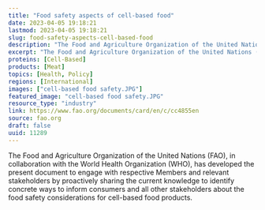 ```yaml
---
title: "Food safety aspects of cell-based food"
date: 2023-04-05 19:18:21
lastmod: 2023-04-05 19:18:21
slug: food-safety-aspects-cell-based-food
description: "The Food and Agriculture Organization of the United Nations (FAO), in collaboration with the World Health Organization (WHO), has developed the present document to engage with respective Members and relevant stakeholders by proactively sharing the current knowledge to identify concrete ways to inform consumers and all other stakeholders about the food safety considerations for cell-based food products."
excerpt: "The Food and Agriculture Organization of the United Nations (FAO), in collaboration with the World Health Organization (WHO), has developed the present document to engage with respective Members and relevant stakeholders by proactively sharing the current knowledge to identify concrete ways to inform consumers and all other stakeholders about the food safety considerations for cell-based food products."
proteins: [Cell-Based]
products: [Meat]
topics: [Health, Policy]
regions: [International]
images: ["cell-based food safety.JPG"]
featured_image: "cell-based food safety.JPG"
resource_type: "industry"
link: https://www.fao.org/documents/card/en/c/cc4855en
source: fao.org
draft: false
uuid: 11289
---
```

The Food and Agriculture Organization of the United Nations (FAO), in
collaboration with the World Health Organization (WHO), has developed
the present document to engage with respective Members and relevant
stakeholders by proactively sharing the current knowledge to identify
concrete ways to inform consumers and all other stakeholders about the
food safety considerations for cell-based food products.
